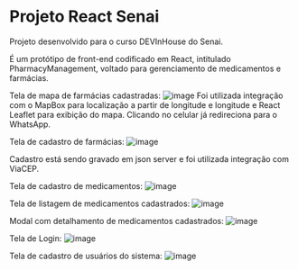 # Projeto React Senai

Projeto desenvolvido para o curso DEVInHouse do Senai.

É um protótipo de front-end codificado em React, intitulado PharmacyManagement, voltado para gerenciamento de medicamentos e farmácias.

Tela de mapa de farmácias cadastradas: 
![image](https://user-images.githubusercontent.com/106880746/205536910-731e8aa4-dde3-4990-a37b-00b295711565.png)
Foi utilizada integração com o MapBox para localização a partir de longitude e longitude e React Leaflet para exibição do mapa. Clicando no celular já redireciona para o WhatsApp.

Tela de cadastro de farmácias: 
![image](https://user-images.githubusercontent.com/106880746/205537015-92df707a-3856-424a-a4fd-85e28360c2a6.png)

Cadastro está sendo gravado em json server e foi utilizada integração com ViaCEP.

Tela de cadastro de medicamentos: 
![image](https://user-images.githubusercontent.com/106880746/205537094-172bb096-1a84-4a90-9f76-708a4e442add.png)

Tela de listagem de medicamentos cadastrados: 
![image](https://user-images.githubusercontent.com/106880746/205537135-a37ffdfa-7888-42a9-9644-dfb7f369d1e0.png)

Modal com detalhamento de medicamentos cadastrados: 
![image](https://user-images.githubusercontent.com/106880746/205537173-36b6ffc4-ae76-4446-86a6-7489f2ce851a.png)

Tela de Login: 
![image](https://user-images.githubusercontent.com/106880746/205537205-71b66eb7-191e-49da-8316-dde40ad4db25.png)

Tela de cadastro de usuários do sistema: 
![image](https://user-images.githubusercontent.com/106880746/205537233-7ea05610-bbd7-4339-ab7a-a112b34f38d1.png)
